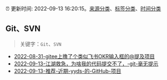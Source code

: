 :alarm_clock: 更新时间: 2022-09-13 16:20:15。[来源分类](../README.md)、[标签分类](../TAGS.md)、[时间分类](../TIMELINE.md)

## Git、SVN


> 关键字：`Git`、`SVN`



- [2022-08-31-gitee上撸了个类似飞书OKR输入框的@提及项目](https://www.zhangxinxu.com/wordpress/2022/08/gitee-feishu-okr-at-mention/) 
- [2022-09-13-江湖救急，为啥我的代码提交不了，-git-毫无提示](https://www.v2ex.com/t/879816) 
- [2022-09-13-推荐-近期-yyds-的-GitHub-项目](https://toutiao.io/k/i1qkq4o) 